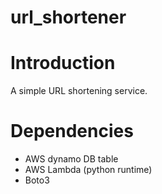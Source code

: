 url_shortener
===

# Introduction
A simple URL shortening service.

# Dependencies
- AWS dynamo DB table
- AWS Lambda (python runtime)
- Boto3
